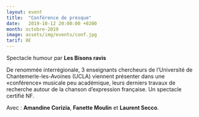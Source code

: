 ```yaml
---
layout: event
title:  "Conférence de presque"
date:   2019-10-12 20:00:00 +0200
month: octobre-2019
image: assets/img/events/conf.jpg
tarif: 8€
---
```


Spectacle humour par **Les Bisons ravis** 

De renommée interrégionale, 3 enseignants chercheurs de l’Université de Chantemerle-les-Avoines (UCLA) viennent présenter dans une «conférence» musicale peu académique, leurs derniers travaux de recherche autour de la chanson d’expression française. Un spectacle certifié NF.

Avec : **Amandine Corizia**, **Fanette Moulin** et **Laurent Secco**.
